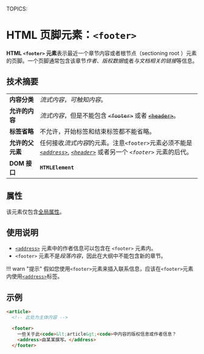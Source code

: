 TOPICS: <footer>

# HTML 页脚元素：`<footer>`

**HTML `<footer>` 元素**表示最近一个章节内容或者根节点（sectioning root ）元素的页脚。一个页脚通常包含该章节*作者*、*版权数据*或者*与文档相关的链接*等信息。

## 技术摘要

|  |  |
| :-- | :-- |
| **内容分类** | *流式内容*，*可触知内容*。|
| **允许的内容** | *流式内容*，但是不能包含 ~~`<footer>`~~ 或者 ~~[`<header>`](/zh-hans/webfrontend/<header>)~~。|
| **标签省略** | 不允许，开始标签和结束标签都不能省略。|
| **允许的父元素** | 任何接收*流式内容*的元素。注意`<footer>`元素必须不能是 *[`<address>`](/zh-hans/webfrontend/<address>)*, *[`<header>`](/zh-hans/webfrontend/<header>)* 或者另一个 *`<footer>`* 元素的后代。|
| **DOM 接口** | **`HTMLElement`** |

## 属性

该元素仅包含[全局属性](/zh-hans/webfrontend/HTML_Global_Attributes)。

## 使用说明

- [`<address>`](/zh-hans/webfrontend/<address>) 元素中的作者信息可以包含在 `<footer>` 元素内。
- `<footer>` 元素不是*段落内容*，因此在大纲中不能包含新的章节。

!!! warn "提示"
    假如您使用`<footer>`元素来插入联系信息，应该在`<footer>`元素内使用[`<address>`](/zh-hans/webfrontend/<address>)标签。

## 示例

```html
<article>
  <!-- 此处为主体内容 -->

  <footer>
    一些关于此<code>&lt;article&gt;<code>中内容的版权信息或作者信息？
    <address>由某某撰写。</address>
  </footer>
```
